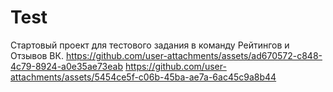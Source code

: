# Test
Стартовый проект для тестового задания в команду Рейтингов и Отзывов ВК.
https://github.com/user-attachments/assets/ad670572-c848-4c79-8924-a0e35ae73eab
https://github.com/user-attachments/assets/5454ce5f-c06b-45ba-ae7a-6ac45c9a8b44
